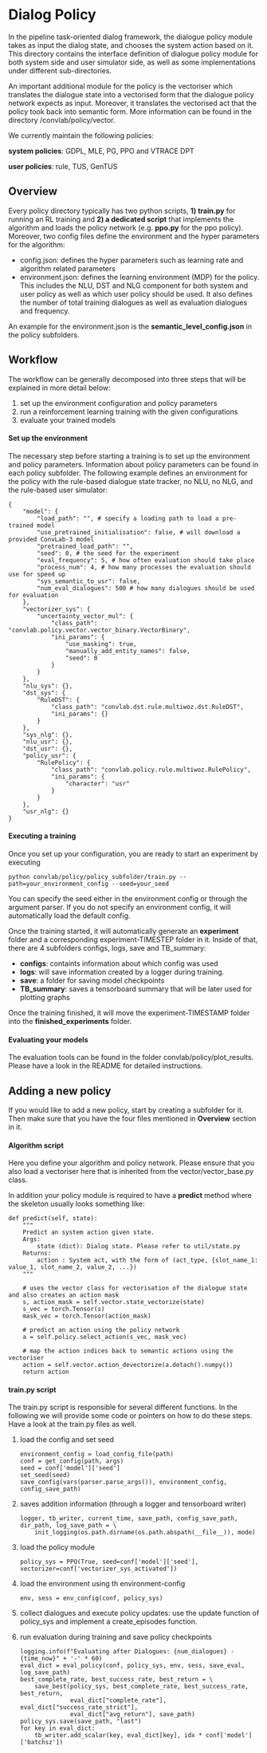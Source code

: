 # Dialog Policy

In the pipeline task-oriented dialog framework, the dialogue policy module
takes as input the dialog state, and chooses the system action based on
it. This directory contains the interface definition of dialogue policy
module for both system side and user simulator side, as well as some
implementations under different sub-directories. 

An important additional module for the policy is the vectoriser which translates the dialogue state into a vectorised form that the dialogue policy network expects as input. 
Moreover, it translates the vectorised act that the policy took back into semantic form. More information can be found in the directory /convlab/policy/vector.

We currently maintain the following policies:

**system policies**: GDPL, MLE, PG, PPO and VTRACE DPT

**user policies**: rule, TUS, GenTUS


## Overview

Every policy directory typically has two python scripts, **1) train.py** for running an RL training and **2) a dedicated script** that implements the algorithm and loads the policy network (e.g. **ppo.py** for the ppo policy).
Moreover, two config files define the environment and the hyper parameters for the algorithm:

- config.json: defines the hyper parameters such as learning rate and algorithm related parameters
- environment.json: defines the learning environment (MDP) for the policy. This includes the NLU, DST and NLG component for both system and user policy as well as which user policy should be used. It also defines the number of total training dialogues as well as evaluation dialogues and frequency.

An example for the environment.json is the **semantic_level_config.json** in the policy subfolders.



## Workflow

The workflow can be generally decomposed into three steps that will be explained in more detail below:

1. set up the environment configuration and policy parameters
2. run a reinforcement learning training with the given configurations
3. evaluate your trained models

#### Set up the environment 

The necessary step before starting a training is to set up the environment and policy parameters. Information about policy parameters can be found in each policy subfolder. The following example defines an environment for the policy with the rule-based dialogue state tracker, no NLU, no NLG, and the rule-based user simulator:

```
{
	"model": {
		"load_path": "", # specify a loading path to load a pre-trained model 
		"use_pretrained_initialisation": false, # will download a provided ConvLab-3 model
		"pretrained_load_path": "",
		"seed": 0, # the seed for the experiment
		"eval_frequency": 5, # how often evaluation should take place
		"process_num": 4, # how many processes the evaluation should use for speed up
		"sys_semantic_to_usr": false,
		"num_eval_dialogues": 500 # how many dialogues should be used for evaluation
	},
	"vectorizer_sys": {
		"uncertainty_vector_mul": {
			"class_path": "convlab.policy.vector.vector_binary.VectorBinary",
			"ini_params": {
				"use_masking": true,
				"manually_add_entity_names": false,
				"seed": 0
			}
		}
	},
	"nlu_sys": {},
	"dst_sys": {
		"RuleDST": {
			"class_path": "convlab.dst.rule.multiwoz.dst.RuleDST",
			"ini_params": {}
		}
	},
	"sys_nlg": {},
	"nlu_usr": {},
	"dst_usr": {},
	"policy_usr": {
		"RulePolicy": {
			"class_path": "convlab.policy.rule.multiwoz.RulePolicy",
			"ini_params": {
				"character": "usr"
			}
		}
	},
	"usr_nlg": {}
}
```

#### Executing a training

Once you set up your configuration, you are ready to start an experiment by executing

```python convlab/policy/policy_subfolder/train.py --path=your_environment_config --seed=your_seed```

You can specify the seed either in the environment config or through the argument parser. If you do not specify an environment config, it will automatically load the default config. 

Once the training started, it will automatically generate an **experiment** folder and a corresponding experiment-TIMESTEP folder in it. Inside of that, there are 4 subfolders configs, logs, save and TB_summary:

- **configs**: containts information about which config was used
- **logs**: will save information created by a logger during training.
- **save**: a folder for saving model checkpoints
- **TB_summary**: saves a tensorboard summary that will be later used for plotting graphs

Once the training finished, it will move the experiment-TIMESTAMP folder into the **finished_experiments** folder.

#### Evaluating your models

The evaluation tools can be found in the folder convlab/policy/plot_results. Please have a look in the README for detailed instructions. 


## Adding a new policy

If you would like to add a new policy, start by creating a subfolder for it. Then make sure that you have the four files mentioned in **Overview** section in it.

#### Algorithm script

Here you define your algorithm and policy network. Please ensure that you also load a vectoriser here that is inherited from the vector/vector_base.py class. 

In addition your policy module is required to have a **predict** method where the skeleton usually looks something like:

    def predict(self, state):
        """
        Predict an system action given state.
        Args:
            state (dict): Dialog state. Please refer to util/state.py
        Returns:
            action : System act, with the form of (act_type, {slot_name_1: value_1, slot_name_2, value_2, ...})
        """
        
        # uses the vector class for vectorisation of the dialogue state and also creates an action mask
        s, action_mask = self.vector.state_vectorize(state) 
        s_vec = torch.Tensor(s)
        mask_vec = torch.Tensor(action_mask)
        
        # predict an action using the policy network
        a = self.policy.select_action(s_vec, mask_vec)

        # map the action indices back to semantic actions using the vectoriser
        action = self.vector.action_devectorize(a.detach().numpy())
        return action

#### train.py script

The train.py script is responsible for several different functions. In the following we will provide some code or pointers on how to do these steps. Have a look at the train.py files as well.

1. load the config and set seed
    ```
    environment_config = load_config_file(path)
    conf = get_config(path, args)
    seed = conf['model']['seed']
    set_seed(seed)
   save_config(vars(parser.parse_args()), environment_config, config_save_path)
    ```

2. saves addition information (through a logger and tensorboard writer)

    ```
    logger, tb_writer, current_time, save_path, config_save_path, dir_path, log_save_path = \
        init_logging(os.path.dirname(os.path.abspath(__file__)), mode)
   ```   
   
   
3. load the policy module

    ```
    policy_sys = PPO(True, seed=conf['model']['seed'], vectorizer=conf['vectorizer_sys_activated'])
    ```
4. load the environment using th environment-config
    ```
   env, sess = env_config(conf, policy_sys)
   ```

5. collect dialogues and execute policy updates: use the update function of policy_sys and implement a create_episodes function.
6. run evaluation during training and save policy checkpoints

    ```
    logging.info(f"Evaluating after Dialogues: {num_dialogues} - {time_now}" + '-' * 60)
    eval_dict = eval_policy(conf, policy_sys, env, sess, save_eval, log_save_path)
    best_complete_rate, best_success_rate, best_return = \
        save_best(policy_sys, best_complete_rate, best_success_rate, best_return,
                  eval_dict["complete_rate"], eval_dict["success_rate_strict"],
                  eval_dict["avg_return"], save_path)
    policy_sys.save(save_path, "last")
    for key in eval_dict:
        tb_writer.add_scalar(key, eval_dict[key], idx * conf['model']['batchsz'])
    ```

